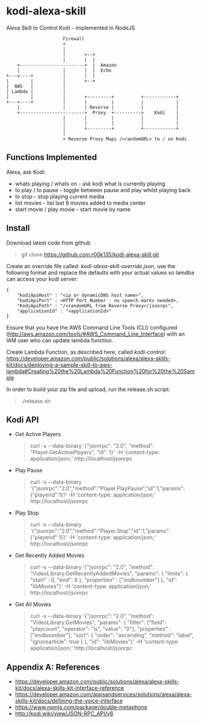 # kodi-alexa-skill
Alexa Skill to Control Kodi - Implemented in NodeJS

```
                     Firewall
                     +
                     |
                     |       +--+
                     |       |  |
    +------------------------+  |  Amazon
    |                |       |  |  Echo
+---v----+           |       |  |
|        |           |       +--+
|  AWS   |           |
| Lambda |           |
|        |           |       +---------+          +------------+
+---+----+           |       |         |          |            |
    |                |       | Reverse |          |            |
    +------------------------>  Proxy  +---------->    Kodi    |
                     |       |         |          |            |
                     |       |         |          |            |
                     |       +---------+          +------------+
                     |
                     + Reverse Proxy Maps /<randomURL> to / on Kodi

```


## Functions Implemented

Alexa, ask Kodi:

* whats playing / whats on - ask kodi what is currently playing
* to play / to pause - toggle between pause and play whilst playing back
* to stop - stop playing current media
* list movies - list last 8 movies added to media center
* start movie / play movie - start movie by name

## Install
Download latest code from github
> git clone https://github.com:r00k135/kodi-alexa-skill.git

Create an override file called: *kodi-alexa-skill-override.json*, use the following format and replace the defaults with your actual values so lamdba can access your kodi server:
```
{
	"kodiApiHost" : "<ip or dynamicDNS host name>",
	"kodiApiPort" : <HTTP Port Number - no speech marks needed>,
	"KodiApiPath" : "/<randomURL from Reverse Proxy>/jsonrpc",
	"applicationId" : "<applicationId>"
}
```

Ensure that you have the AWS Command Line Tools (CLI) configured (http://aws.amazon.com/tools/#AWS_Command_Line_Interface) with an IAM user who can update lambda function.

Create Lambda Function, as described here, called *kodi-control*: https://developer.amazon.com/public/solutions/alexa/alexa-skills-kit/docs/deploying-a-sample-skill-to-aws-lambda#Creating%20the%20Lambda%20Function%20for%20the%20Sample

In order to build your zip file and upload, run the release.sh script:
> ./release.sh

## Kodi API
* Get Active Players
  > curl -s --data-binary '{"jsonrpc": "2.0", "method": "Player.GetActivePlayers", "id": 1}' -H 'content-type: application/json;' http://localhost/jsonrpc

* Play Pause
  > curl -s --data-binary '{"jsonrpc":"2.0","method":"Player.PlayPause","id":1,"params":{"playerid":1}}' -H 'content-type: application/json;' http://localhost/jsonrpc

* Play Stop
  > curl -s --data-binary '{"jsonrpc":"2.0","method":"Player.Stop","id":1,"params":{"playerid":1}}' -H 'content-type: application/json;' http://localhost/jsonrpc

* Get Recently Added Movies
  > curl -s --data-binary '{"jsonrpc": "2.0", "method": "VideoLibrary.GetRecentlyAddedMovies", "params": { "limits": { "start" : 0, "end": 8 }, "properties" : ["imdbnumber"] }, "id": "libMovies"}' -H 'content-type: application/json;' http://localhost/jsonrpc

* Get All Movies
  > curl -s --data-binary '{"jsonrpc": "2.0", "method": "VideoLibrary.GetMovies", "params": { "filter": {"field": "playcount", "operator": "is", "value": "0"}, "properties" : ["imdbnumber"], "sort": { "order": "ascending", "method": "label", "ignorearticle": true } }, "id": "libMovies"}' -H 'content-type: application/json;' http://localhost/jsonrpc


## Appendix A: References

* https://developer.amazon.com/public/solutions/alexa/alexa-skills-kit/docs/alexa-skills-kit-interface-reference
* https://developer.amazon.com/appsandservices/solutions/alexa/alexa-skills-kit/docs/defining-the-voice-interface
* https://www.npmjs.com/package/double-metaphone
* http://kodi.wiki/view/JSON-RPC_API/v6
